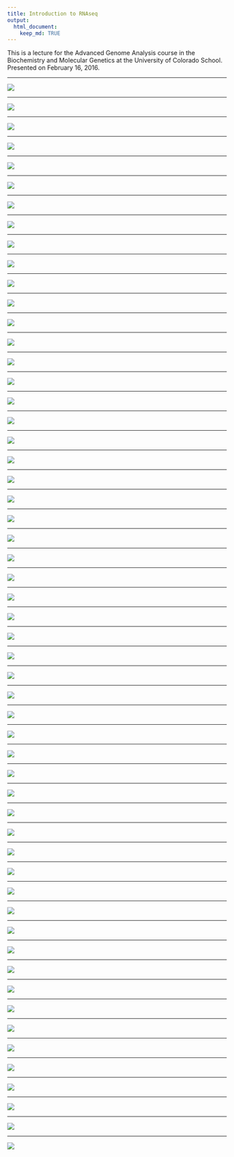 ```yaml
---
title: Introduction to RNAseq
output:
  html_document:
    keep_md: TRUE
---
```


This is a lecture for the Advanced Genome Analysis course in the Biochemistry and Molecular Genetics at the University of Colorado School. Presented on February 16, 2016.


*******

 ![](images/RNASeq_Astling_Feb11_2016.001.png)
 
*******

 ![](images/RNASeq_Astling_Feb11_2016.002.png)
 
*******

 ![](images/RNASeq_Astling_Feb11_2016.003.png)
 
*******

 ![](images/RNASeq_Astling_Feb11_2016.004.png)
 
*******

 ![](images/RNASeq_Astling_Feb11_2016.005.png)
 
*******

 ![](images/RNASeq_Astling_Feb11_2016.006.png)
 
*******

 ![](images/RNASeq_Astling_Feb11_2016.007.png)
 
*******

 ![](images/RNASeq_Astling_Feb11_2016.008.png)
 
*******

 ![](images/RNASeq_Astling_Feb11_2016.009.png)
 
*******

 ![](images/RNASeq_Astling_Feb11_2016.010.png)
 
*******

 ![](images/RNASeq_Astling_Feb11_2016.011.png)
 
*******

 ![](images/RNASeq_Astling_Feb11_2016.012.png)
 
*******

 ![](images/RNASeq_Astling_Feb11_2016.013.png)
 
*******

 ![](images/RNASeq_Astling_Feb11_2016.014.png)
 
*******

 ![](images/RNASeq_Astling_Feb11_2016.015.png)
 
*******

 ![](images/RNASeq_Astling_Feb11_2016.016.png)
 
*******

 ![](images/RNASeq_Astling_Feb11_2016.017.png)
 
*******

 ![](images/RNASeq_Astling_Feb11_2016.018.png)
 
*******

 ![](images/RNASeq_Astling_Feb11_2016.019.png)
 
*******

 ![](images/RNASeq_Astling_Feb11_2016.020.png)
 
*******

 ![](images/RNASeq_Astling_Feb11_2016.021.png)
 
*******

 ![](images/RNASeq_Astling_Feb11_2016.022.png)
 
*******

 ![](images/RNASeq_Astling_Feb11_2016.023.png)
 
*******

 ![](images/RNASeq_Astling_Feb11_2016.024.png)
 
*******

 ![](images/RNASeq_Astling_Feb11_2016.025.png)
 
*******

 ![](images/RNASeq_Astling_Feb11_2016.026.png)
 
*******

 ![](images/RNASeq_Astling_Feb11_2016.027.png)
 
*******

 ![](images/RNASeq_Astling_Feb11_2016.028.png)
 
*******

 ![](images/RNASeq_Astling_Feb11_2016.029.png)
 
*******

 ![](images/RNASeq_Astling_Feb11_2016.030.png)
 
*******

 ![](images/RNASeq_Astling_Feb11_2016.031.png)
 
*******

 ![](images/RNASeq_Astling_Feb11_2016.032.png)
 
*******

 ![](images/RNASeq_Astling_Feb11_2016.033.png)
 
*******

 ![](images/RNASeq_Astling_Feb11_2016.034.png)
 
*******

 ![](images/RNASeq_Astling_Feb11_2016.035.png)
 
*******

 ![](images/RNASeq_Astling_Feb11_2016.036.png)
 
*******

 ![](images/RNASeq_Astling_Feb11_2016.037.png)
 
*******

 ![](images/RNASeq_Astling_Feb11_2016.038.png)
 
*******

 ![](images/RNASeq_Astling_Feb11_2016.039.png)
 
*******

 ![](images/RNASeq_Astling_Feb11_2016.040.png)
 
*******

 ![](images/RNASeq_Astling_Feb11_2016.041.png)
 
*******

 ![](images/RNASeq_Astling_Feb11_2016.042.png)
 
*******

 ![](images/RNASeq_Astling_Feb11_2016.043.png)
 
*******

 ![](images/RNASeq_Astling_Feb11_2016.044.png)
 
*******

 ![](images/RNASeq_Astling_Feb11_2016.045.png)
 
*******

 ![](images/RNASeq_Astling_Feb11_2016.046.png)
 
*******

 ![](images/RNASeq_Astling_Feb11_2016.047.png)
 
*******

 ![](images/RNASeq_Astling_Feb11_2016.048.png)
 
*******

 ![](images/RNASeq_Astling_Feb11_2016.049.png)
 
*******

 ![](images/RNASeq_Astling_Feb11_2016.050.png)
 
*******

 ![](images/RNASeq_Astling_Feb11_2016.051.png)
 
*******

 ![](images/RNASeq_Astling_Feb11_2016.052.png)
 
*******

 ![](images/RNASeq_Astling_Feb11_2016.053.png)
 
*******

 ![](images/RNASeq_Astling_Feb11_2016.054.png)
 
*******

 ![](images/RNASeq_Astling_Feb11_2016.055.png)
